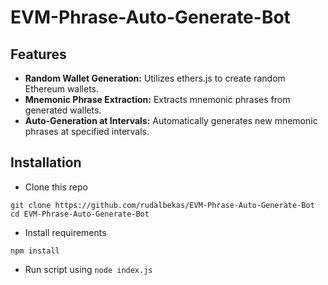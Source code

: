# EVM-Phrase-Auto-Generate-Bot

## Features

- **Random Wallet Generation:** Utilizes ethers.js to create random Ethereum wallets.
- **Mnemonic Phrase Extraction:** Extracts mnemonic phrases from generated wallets.
- **Auto-Generation at Intervals:** Automatically generates new mnemonic phrases at specified intervals.

## Installation

- Clone this repo

```
git clone https://github.com/rudalbekas/EVM-Phrase-Auto-Generate-Bot
cd EVM-Phrase-Auto-Generate-Bot
```

- Install requirements

```
npm install
```

- Run script using `node index.js`

